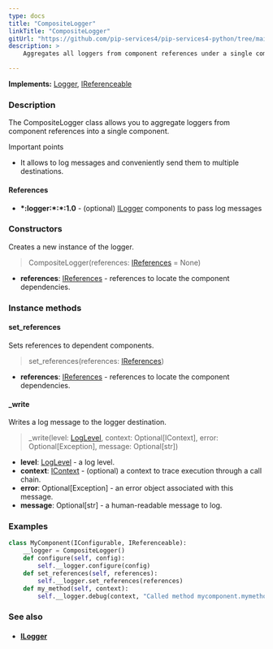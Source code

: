 ```yaml
---
type: docs
title: "CompositeLogger"
linkTitle: "CompositeLogger"
gitUrl: "https://github.com/pip-services4/pip-services4-python/tree/main/pip-services4-observability-pythonn"
description: >
    Aggregates all loggers from component references under a single component.

---
```


**Implements:** [Logger](../logger), [IReferenceable](../../../components/refer/ireferenceable)

### Description

The CompositeLogger class allows you to aggregate loggers from component references into a single component.

Important points

- It allows to log messages and conveniently send them to multiple destinations. 

#### References
- **\*:logger:\*:\*:1.0** - (optional) [ILogger](../ilogger) components to pass log messages


### Constructors
Creates a new instance of the logger.

> CompositeLogger(references: [IReferences](../../../components/refer/ireferences) = None)

- **references**: [IReferences](../../../components/refer/ireferences) - references to locate the component dependencies.


### Instance methods

#### set_references
Sets references to dependent components.

> set_references(references: [IReferences](../../../components/refer/ireferences))

- **references**: [IReferences](../../../components/refer/ireferences) - references to locate the component dependencies.

#### _write
Writes a log message to the logger destination.

> _write(level: [LogLevel](../log_level), context: Optional[IContext], error: Optional[Exception], message: Optional[str])

- **level**: [LogLevel](../log_level) - a log level.
- **context**: [IContext](../../../components/context/icontext) - (optional) a context to trace execution through a call chain.
- **error**: Optional[Exception] - an error object associated with this message.
- **message**: Optional[str] - a human-readable message to log.

### Examples
```python
class MyComponent(IConfigurable, IReferenceable):
    __logger = CompositeLogger()
    def configure(self, config):
        self.__logger.configure(config)
    def set_references(self, references):
        self.__logger.set_references(references)
    def my_method(self, context):
        self.__logger.debug(context, "Called method mycomponent.mymethod")
```

### See also
- #### [ILogger](../ilogger)
